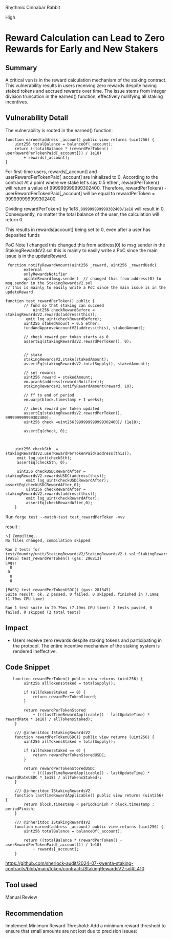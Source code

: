 Rhythmic Cinnabar Rabbit

High

# Reward Calculation can  Lead to Zero Rewards for Early and New  Stakers

## Summary
A critical vun is  in the reward calculation mechanism of the staking contract. This vulnerability results in users receiving zero rewards despite having staked tokens and accrued rewards over time. The issue stems from integer division truncation in the earned() function, effectively nullifying all staking incentives.
## Vulnerability Detail

The vulnerability is rooted in the earned() function:
```solidity
function earned(address _account) public view returns (uint256) {
    uint256 totalBalance = balanceOf(_account);
    return ((totalBalance * (rewardPerToken() - userRewardPerTokenPaid[_account])) / 1e18)
        + rewards[_account];
}
```
 For first-time users, rewards[_account] and userRewardPerTokenPaid[_account] are initialized to 0.
 According to the contract At a point where we stake  let's say 0.5  ether , rewardPerToken() will return a value of 999999999999302400.
 Therefore, rewardPerToken() - userRewardPerTokenPaid[_account] will be equal to rewardPerToken = 999999999999302400.

 Dividing rewardPerToken() by 1e18  ,`999999999999302400/1e18` will result in 0.
 Consequently, no matter the total balance of the user, the calculation will return 0.

 This results in rewards[account] being set to 0, even after a user has deposited funds


PoC
Note I changed this   changed this from address(0) to msg.sender in the StakingRewardsV2.sol  this is mainly to easily write a PoC since the main issue is in the updateReward.
```solidity
 function notifyRewardAmount(uint256 _reward, uint256 _rewardUsdc)
        external
        onlyRewardsNotifier
        updateReward(msg.sender)  // changed this from address(0) to msg.sender in the StakingRewardsV2.sol
// this is mainly to easily write a PoC since the main issue is in the updateReward.
```
```solidity
function test_rewardPerToken() public {
        // fund so that staking can succeed
            uint256 checkRewardBefore = stakingRewardsV2.rewards(address(this));
         emit log_uint(checkRewardBefore);
        uint256 stakedAmount = 0.5 ether;
        fundAndApproveAccountV2(address(this), stakedAmount);

        // check reward per token starts as 0
        assertEq(stakingRewardsV2.rewardPerToken(), 0);

  
        // stake
        stakingRewardsV2.stake(stakedAmount);
        assertEq(stakingRewardsV2.totalSupply(), stakedAmount);

        // set rewards
        uint256 reward = stakedAmount;
        vm.prank(address(rewardsNotifier));
        stakingRewardsV2.notifyRewardAmount(reward, 10);

        // ff to end of period
        vm.warp(block.timestamp + 1 weeks);

        // check reward per token updated
        assertEq(stakingRewardsV2.rewardPerToken(), 999999999999302400);
        uint256 check =uint256(999999999999302400)/ (1e18);
        
        assertEq(check, 0);

   
    
    uint256 checkSth  = stakingRewardsV2.userRewardPerTokenPaid(address(this));
     emit log_uint(checkSth);
     assertEq(checkSth, 0);

     uint256 checkUSDCRewardAfter = stakingRewardsV2.rewardsUSDC(address(this));
         emit log_uint(checkUSDCRewardAfter);
assertEq(checkUSDCRewardAfter,0);
         uint256 checkRewardAfter = stakingRewardsV2.rewards(address(this));
         emit log_uint(checkRewardAfter);
         assertEq(checkRewardAfter,0);
    }
```
Run `forge test --match-test test_rewardPerToken -vvv`

result : 
```solidity
⠢] Compiling...
No files changed, compilation skipped

Ran 2 tests for test/foundry/unit/StakingRewardsV2/StakingRewardsV2.t.sol:StakingRewardsV2Test
[PASS] test_rewardPerToken() (gas: 296813)
Logs:
  0
 0
  0
  0

[PASS] test_rewardPerTokenUSDC() (gas: 281345)
Suite result: ok. 2 passed; 0 failed; 0 skipped; finished in 7.19ms (1.70ms CPU time)

Ran 1 test suite in 29.79ms (7.19ms CPU time): 2 tests passed, 0 failed, 0 skipped (2 total tests)

```

## Impact
* Users receive zero rewards despite staking tokens and participating in the protocol.
The entire incentive mechanism of the staking system is rendered ineffective.
## Code Snippet
```solidity
   function rewardPerToken() public view returns (uint256) {
        uint256 allTokensStaked = totalSupply();

        if (allTokensStaked == 0) {
            return rewardPerTokenStored;
        }

        return rewardPerTokenStored
            + (((lastTimeRewardApplicable() - lastUpdateTime) * rewardRate * 1e18) / allTokensStaked);
    }

    /// @inheritdoc IStakingRewardsV2
    function rewardPerTokenUSDC() public view returns (uint256) {
        uint256 allTokensStaked = totalSupply();

        if (allTokensStaked == 0) {
            return rewardPerTokenStoredUSDC;
        }

        return rewardPerTokenStoredUSDC
            + (((lastTimeRewardApplicable() - lastUpdateTime) * rewardRateUSDC * 1e18) / allTokensStaked);
    }

    /// @inheritdoc IStakingRewardsV2
    function lastTimeRewardApplicable() public view returns (uint256) {
        return block.timestamp < periodFinish ? block.timestamp : periodFinish;
    }

    /// @inheritdoc IStakingRewardsV2
    function earned(address _account) public view returns (uint256) {
        uint256 totalBalance = balanceOf(_account);

        return ((totalBalance * (rewardPerToken() - userRewardPerTokenPaid[_account])) / 1e18)
            + rewards[_account];
    }

```
https://github.com/sherlock-audit/2024-07-kwenta-staking-contracts/blob/main/token/contracts/StakingRewardsV2.sol#L410
## Tool used

Manual Review

## Recommendation
Implement Minimum Reward Threshold:
Add a minimum reward threshold to ensure that small amounts are not lost due to precision issues: